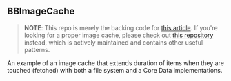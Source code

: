 BBImageCache
------------

> **NOTE**:
> This repo is merely the backing code for [this article](http://biasedbit.com/filesystem-vs-coredata-image-cache).
> If you're looking for a proper image cache, please check out [this repository](https://github.com/brunodecarvalho/BBRepository) instead, which is actively maintained and contains other useful patterns.

An example of an image cache that extends duration of items when they are touched (fetched) with both a file system and a Core Data implementations.
